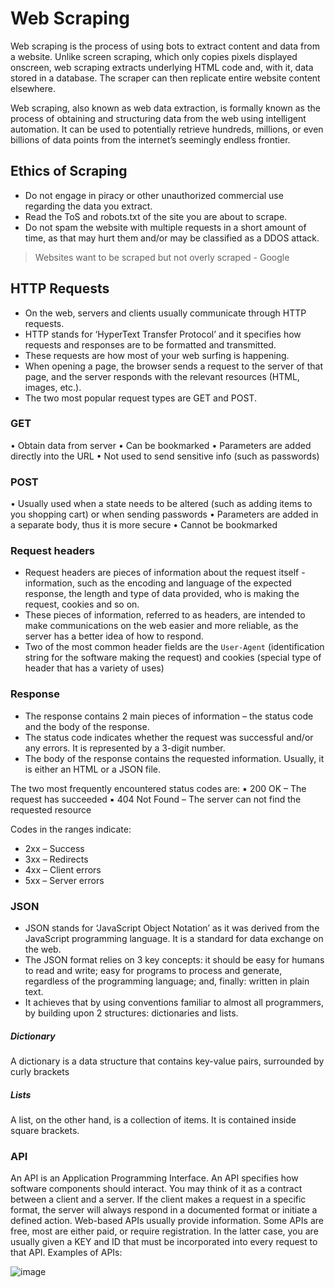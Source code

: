 # Web Scraping

Web scraping is the process of using bots to extract content and data from a website. Unlike screen scraping, which only copies pixels displayed onscreen, web scraping extracts underlying HTML code and, with it, data stored in a database. The scraper can then replicate entire website content elsewhere.

Web scraping, also known as web data extraction, is formally known as the process of obtaining and structuring data from the web using intelligent
automation.
It can be used to potentially retrieve hundreds, millions, or even billions of data points from the internet’s seemingly endless frontier.

## Ethics of Scraping

* Do not engage in piracy or other unauthorized commercial use regarding the data you extract.
* Read the ToS and robots.txt of the site you are about to scrape.
* Do not spam the website with multiple requests in a short amount of time, as that may hurt them and/or may be classified as a DDOS attack.

> Websites want to be scraped but not overly scraped - Google 

## HTTP Requests 

* On the web, servers and clients usually communicate through HTTP requests.
* HTTP stands for ‘HyperText Transfer Protocol’ and it specifies how requests and responses are to be formatted and transmitted. 
* These requests are how most of your web surfing is happening. 
* When opening a page, the browser sends a request to the server of that page, and the server responds with the relevant resources (HTML, images, etc.).
* The two most popular request types are GET and POST.

### GET

• Obtain data from server
• Can be bookmarked
• Parameters are added directly into the URL
• Not used to send sensitive info (such as 
passwords)

### POST
• Usually used when a state needs to be altered (such as adding items to you shopping cart) or when sending passwords
• Parameters are added in a separate body, thus it is more secure
• Cannot be bookmarked

### Request headers

* Request headers are pieces of information about the request itself - information, such as the encoding and language of the expected response, the length and type of data provided, who is making the request, cookies and so on. 
* These pieces of information, referred to as headers, are intended to make communications on the web easier and more reliable, as the server has a better idea of how to respond.
* Two of the most common header fields are the `User-Agent` (identification string for the software making the request) and cookies (special type of header that has a variety of uses)


### Response 

* The response contains 2 main pieces of information – the status code and the body of the response.
* The status code indicates whether the request was successful and/or any errors. It is represented by a 3-digit number. 
* The body of the response contains the requested information. Usually, it is either an HTML or a JSON file.

The two most frequently encountered status codes are:
▪ 200 OK – The request has succeeded
▪ 404 Not Found – The server can not find the requested resource

Codes in the ranges indicate:

* 2xx – Success 
* 3xx – Redirects
* 4xx – Client errors 
* 5xx – Server errors


### JSON 

* JSON stands for ‘JavaScript Object Notation’ as it was derived from the JavaScript programming language. It is a standard for data exchange on the web.
* The JSON format relies on 3 key concepts: it should be easy for humans to read and write; easy for programs to process and generate, regardless of the programming language; and, finally: written in plain text.
* It achieves that by using conventions familiar to almost all programmers, by building upon 2 structures: dictionaries and lists.

##### Dictionary 

A dictionary is a data structure that contains key-value pairs, surrounded by curly brackets

##### Lists 

A list, on the other hand, is a collection of items. It is contained inside square brackets.


### API 

An API is an Application Programming Interface.
An API specifies how software components should interact. You may think of it as a contract between a client and a server. If the client makes a request in a specific format, the server will always respond in a documented format or initiate a defined action. Web-based APIs usually provide information.
Some APIs are free, most are either paid, or require registration. In the latter case, you are usually given a KEY and ID that must be incorporated into every request to that API.
Examples of APIs:

![image](https://user-images.githubusercontent.com/11299574/132754261-17a6e535-f15a-4a5f-91ec-5b337b9c2a3f.png)


